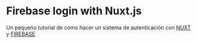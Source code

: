 # Firebase login with Nuxt.js

Un pequeño tutorial de como hacer un sistema de autenticación con [NUXT](https://nuxtjs.org/) y [FIREBASE](https://firebase.google.com/)
